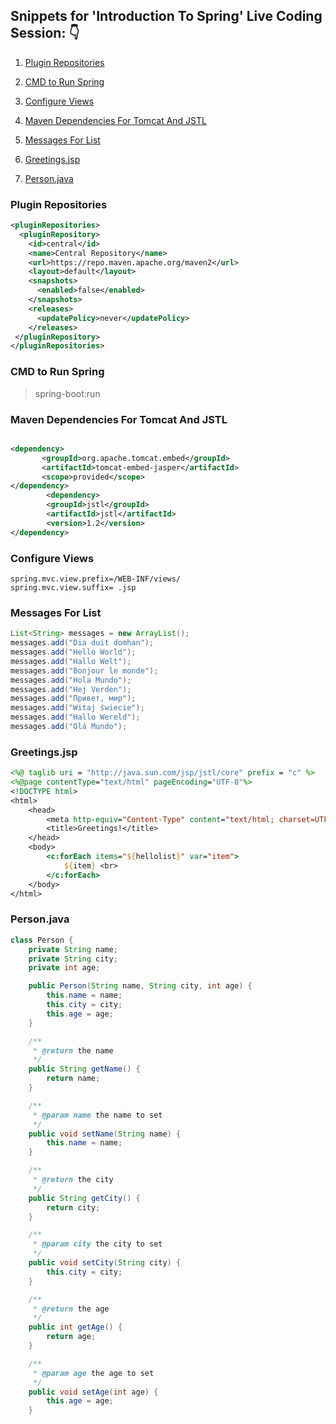 
## Snippets for 'Introduction To Spring' Live Coding Session: :point_down:


1. [Plugin Repositories](#plugin-repositories)

2. [CMD to Run Spring](#cmd-to-run-spring)

3. [Configure Views](#configure-views) 

4. [Maven Dependencies For Tomcat And JSTL](#maven-dependencies-for-tomcat-and-jstl) 

5. [Messages For List](#messages-for-list)

6. [Greetings.jsp](#greetingsjsp)

7. [Person.java](#personjava)

### Plugin Repositories
```xml
<pluginRepositories>
  <pluginRepository>
    <id>central</id>
    <name>Central Repository</name>
    <url>https://repo.maven.apache.org/maven2</url>
    <layout>default</layout>
    <snapshots>
      <enabled>false</enabled>
    </snapshots>
    <releases>
      <updatePolicy>never</updatePolicy>
    </releases>
 </pluginRepository>
</pluginRepositories>


```

### CMD to Run Spring
> spring-boot:run


### Maven Dependencies For Tomcat And JSTL
```xml

<dependency>
       <groupId>org.apache.tomcat.embed</groupId>
       <artifactId>tomcat-embed-jasper</artifactId>
       <scope>provided</scope>
</dependency>
        <dependency>
        <groupId>jstl</groupId>
        <artifactId>jstl</artifactId>
        <version>1.2</version>
</dependency>

```
### Configure Views
```properties
spring.mvc.view.prefix=/WEB-INF/views/
spring.mvc.view.suffix= .jsp

```
### Messages For List
```java
List<String> messages = new ArrayList();
messages.add("Dia duit domhan");
messages.add("Hello World");
messages.add("Hallo Welt");
messages.add("Bonjour le monde");
messages.add("Hola Mundo");
messages.add("Hej Verden");
messages.add("Привет, мир");
messages.add("Witaj świecie");
messages.add("Hallo Wereld");
messages.add("Olá Mundo");
```
### Greetings.jsp
```jsp
<%@ taglib uri = "http://java.sun.com/jsp/jstl/core" prefix = "c" %>
<%@page contentType="text/html" pageEncoding="UTF-8"%>
<!DOCTYPE html>
<html>
    <head>
        <meta http-equiv="Content-Type" content="text/html; charset=UTF-8">
        <title>Greetings!</title>
    </head>
    <body>
        <c:forEach items="${hellolist}" var="item"> 
            ${item} <br>
        </c:forEach>
    </body>
</html>
```


### Person.java
```java
class Person {
    private String name;
    private String city;
    private int age;

    public Person(String name, String city, int age) {
        this.name = name;
        this.city = city;
        this.age = age;
    }

    /**
     * @return the name
     */
    public String getName() {
        return name;
    }

    /**
     * @param name the name to set
     */
    public void setName(String name) {
        this.name = name;
    }

    /**
     * @return the city
     */
    public String getCity() {
        return city;
    }

    /**
     * @param city the city to set
     */
    public void setCity(String city) {
        this.city = city;
    }

    /**
     * @return the age
     */
    public int getAge() {
        return age;
    }

    /**
     * @param age the age to set
     */
    public void setAge(int age) {
        this.age = age;
    }
```

